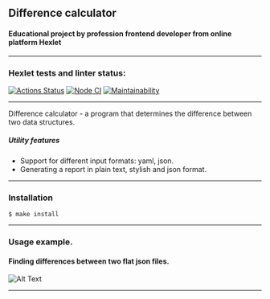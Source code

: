 <a name="contents"></a>

## Difference calculator
[difference-calculator]: https://github.com/aleonaos/frontend-project-lvl2 "Difference-calculator"

#### Educational project by profession frontend developer from online platform Hexlet

---

### Hexlet tests and linter status:
[![Actions Status](https://github.com/aleonaos/frontend-project-lvl2/workflows/hexlet-check/badge.svg)](https://github.com/aleonaos/frontend-project-lvl2/actions)
[![Node CI](https://github.com/aleonaos/frontend-project-lvl1/actions/workflows/nodejs.yml/badge.svg)](https://github.com/aleonaos/frontend-project-lvl1/actions)
[![Maintainability](https://api.codeclimate.com/v1/badges/76bbc386ce053e482638/maintainability)](https://codeclimate.com/github/aleonaos/frontend-project-lvl2/maintainability)

---

Difference calculator - a program that determines the difference between two data structures.
##### Utility features
* Support for different input formats: yaml, json.
* Generating a report in plain text, stylish and json format.

---

### Installation
```
$ make install
```
---

### Usage example.

#### Finding differences between two flat json files.

![Alt Text](https://github.com/aleonaos/frontend-project-lvl2/blob/main/src/examples/Finding_diff_between_%20flat%20_files.gif?raw=true)

---
